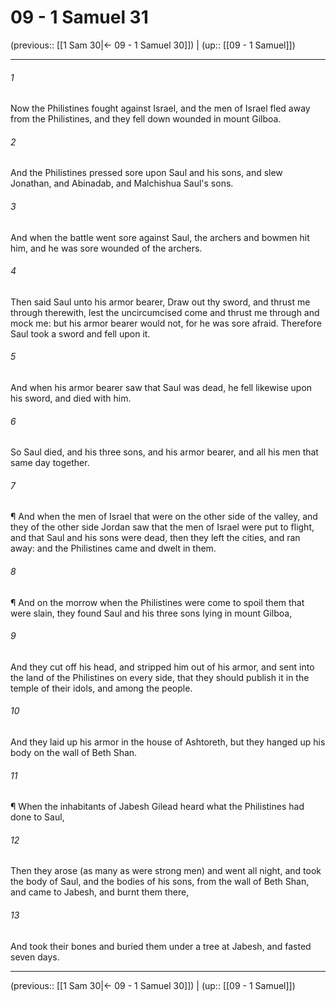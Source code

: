 # 09 - 1 Samuel 31

(previous:: [[1 Sam 30|← 09 - 1 Samuel 30]]) | (up:: [[09 - 1 Samuel]])

***


###### 1 
Now the Philistines fought against Israel, and the men of Israel fled away from the Philistines, and they fell down wounded in mount Gilboa. 

###### 2 
And the Philistines pressed sore upon Saul and his sons, and slew Jonathan, and Abinadab, and Malchishua Saul's sons. 

###### 3 
And when the battle went sore against Saul, the archers and bowmen hit him, and he was sore wounded of the archers. 

###### 4 
Then said Saul unto his armor bearer, Draw out thy sword, and thrust me through therewith, lest the uncircumcised come and thrust me through and mock me: but his armor bearer would not, for he was sore afraid. Therefore Saul took a sword and fell upon it. 

###### 5 
And when his armor bearer saw that Saul was dead, he fell likewise upon his sword, and died with him. 

###### 6 
So Saul died, and his three sons, and his armor bearer, and all his men that same day together. 

###### 7 
¶ And when the men of Israel that were on the other side of the valley, and they of the other side Jordan saw that the men of Israel were put to flight, and that Saul and his sons were dead, then they left the cities, and ran away: and the Philistines came and dwelt in them. 

###### 8 
¶ And on the morrow when the Philistines were come to spoil them that were slain, they found Saul and his three sons lying in mount Gilboa, 

###### 9 
And they cut off his head, and stripped him out of his armor, and sent into the land of the Philistines on every side, that they should publish it in the temple of their idols, and among the people. 

###### 10 
And they laid up his armor in the house of Ashtoreth, but they hanged up his body on the wall of Beth Shan. 

###### 11 
¶ When the inhabitants of Jabesh Gilead heard what the Philistines had done to Saul, 

###### 12 
Then they arose (as many as were strong men) and went all night, and took the body of Saul, and the bodies of his sons, from the wall of Beth Shan, and came to Jabesh, and burnt them there, 

###### 13 
And took their bones and buried them under a tree at Jabesh, and fasted seven days.

***

(previous:: [[1 Sam 30|← 09 - 1 Samuel 30]]) | (up:: [[09 - 1 Samuel]])
